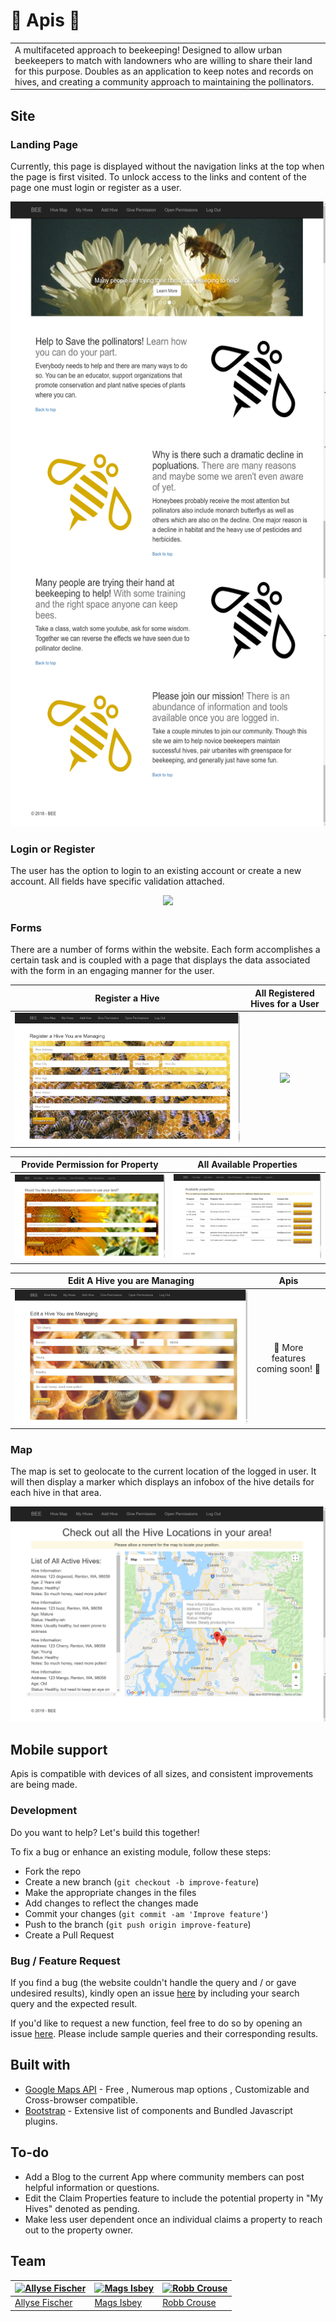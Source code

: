
# :honeybee: Apis :honeybee:
<table>
<tr>
<td>
  A multifaceted approach to beekeeping!  Designed to allow urban beekeepers to match with landowners who are willing to share their land for this purpose. Doubles as an application to keep notes and records on hives, and creating a community approach to maintaining the pollinators.
</td>
</tr>
</table>


## Site

### Landing Page
Currently, this page is displayed without the navigation links at the top when the page is first visited.  To unlock access to the links and content of the page one must login or register as a user. 

<p align="center">
<img src="https://github.com/Scuba353/BEE/blob/master/demoImages/LoggedLanding.png" width="576px" height="1000px" >
</p>

### Login or Register 
The user has the option to login to an existing account or create a new account.  All fields have specific validation attached. 

<p align="center">
<img src="https://github.com/Scuba353/BEE/blob/master/demoImages/LogReg.png" >
</p>

### Forms
There are a number of forms within the website.  Each form accomplishes a certain task and is coupled with a page that displays the data associated with the form in an engaging manner for the user. 

Register a Hive            |  All Registered Hives for a User
:-------------------------:|:-------------------------:
![](https://github.com/Scuba353/BEE/blob/master/demoImages/RegisterHive.png)  |  ![](https://github.com/Scuba353/BEE/blob/master/demoImages/MyHives.png)
 
Provide Permission for Property            |  All Available Properties
:-------------------------:|:-------------------------:
![](https://github.com/Scuba353/BEE/blob/master/demoImages/GivePermission.png)  |  ![](https://github.com/Scuba353/BEE/blob/master/demoImages/AvailableProperty.png)

Edit A Hive you are Managing      |    Apis
:-------------------------:|:-------------------------:
![](https://github.com/Scuba353/BEE/blob/master/demoImages/EditHive.png)  |  :honeybee: More features coming soon! :honeybee:

### Map 
The map is set to geolocate to the current location of the logged in user.  It will then display a marker which displays an infobox of the hive details for each hive in that area. 

<img src="https://github.com/Scuba353/BEE/blob/master/demoImages/Map.png" >


## Mobile support
Apis is compatible with devices of all sizes, and consistent improvements are being made.


### Development
Do you want to help?  Let's build this together!

To fix a bug or enhance an existing module, follow these steps:

- Fork the repo
- Create a new branch (`git checkout -b improve-feature`)
- Make the appropriate changes in the files
- Add changes to reflect the changes made
- Commit your changes (`git commit -am 'Improve feature'`)
- Push to the branch (`git push origin improve-feature`)
- Create a Pull Request 

### Bug / Feature Request

If you find a bug (the website couldn't handle the query and / or gave undesired results), kindly open an issue [here](https://github.com/Scuba353/BEE/issues/new) by including your search query and the expected result.

If you'd like to request a new function, feel free to do so by opening an issue [here](https://github.com/Scuba353/BEE/issues/new). Please include sample queries and their corresponding results.


## Built with 

- [Google Maps API](https://developers.google.com/maps/documentation/javascript/tutorial) - Free , Numerous map options , Customizable and Cross-browser compatible.
- [Bootstrap](http://getbootstrap.com/) - Extensive list of components and  Bundled Javascript plugins.


## To-do
- Add a Blog to the current App where community members can post helpful information or questions.
- Edit the Claim Properties feature to include the potential property in "My Hives" denoted as pending.
- Make less user dependent once an individual claims a property to reach out to the property owner.

## Team

[![Allyse Fischer](https://avatars1.githubusercontent.com/u/33232873?s=250&v=4)](https://github.com/scuba353)  | [![Mags Isbey](https://avatars2.githubusercontent.com/u/34379650?s=250&v=4)](https://github.com/magdoodle)  | [![Robb Crouse](https://avatars1.githubusercontent.com/u/34464875?s=250&v=4)](https://github.com/RobbCrouse)  
---|---|---
[Allyse Fischer](https://github.com/scuba353) |[Mags Isbey](https://github.com/magdoodle) |[Robb Crouse](https://github.com/RobbCrouse)


